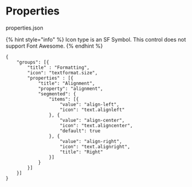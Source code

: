 # Properties

properties.json

{% hint style="info" %}
Icon type is an SF Symbol. This control does not support Font Awesome.
{% endhint %}

```
{
    "groups": [{
        "title" : "Formatting",
        "icon": "textformat.size",
        "properties" : [{
            "title": "Alignment",
            "property": "alignment",
            "segmented": {
                "items": [{
                    "value": "align-left",
                    "icon": "text.alignleft"
                }, {
                    "value": "align-center",
                    "icon": "text.aligncenter",
                    "default": true
                }, {
                    "value": "align-right",
                    "icon": "text.alignright",
                    "title": "Right"
                }]
            }
        }]
    }]
}
```
